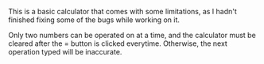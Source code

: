 This is a basic calculator that comes with some limitations, as I hadn't finished fixing some of the bugs while working on it.

Only two numbers can be operated on at a time, and the calculator must be cleared after the = button is clicked everytime. Otherwise, the next operation typed will be inaccurate.
